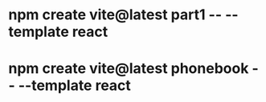 # npm create vite@latest part1 -- --template react

# npm create vite@latest phonebook -- --template react